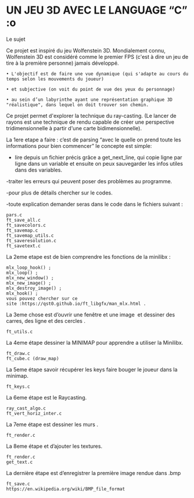 # UN JEU 3D AVEC LE LANGUAGE “C” :o


Le sujet

Ce projet est inspiré du jeu Wolfenstein 3D. Mondialement connu, Wolfenstein 3D est considéré comme le premier FPS (c'est à dire un jeu de tire à la première personne) jamais développé.
    
    • L'objectif est de faire une vue dynamique (qui s'adapte au cours du temps selon les mouvements du joueur)
    
    • et subjective (on voit du point de vue des yeux du personnage)
    
    • au sein d’un labyrinthe ayant une représentation graphique 3D "réalistique", dans lequel on doit trouver son chemin.
    
Ce projet permet d'explorer la technique du ray-casting. (Le lancer de rayons est une technique de rendu capable de créer une perspective tridimensionnelle à partir d'une carte bidimensionnelle).

La 1ere etape a faire : c’est de parsing “avec le quelle on prend toute les informations pour bien commencer”
	le concepte est simple:
	
- lire depuis un fichier précis grâce a get_next_line, qui copie ligne par ligne dans un variable et ensuite on peux sauvegarder les infos utiles dans des variables.

-traiter les erreurs qui peuvent poser des problèmes au programme.

-pour plus de détails chercher sur le codes.

-toute explication demander seras dans le code dans le fichiers suivant :

	pars.c
	ft_save_all.c
	ft_savecolors.c
	ft_savemap.c
 	ft_savemap_utils.c
	ft_saveresolution.c 
	ft_savetext.c
	

La 2eme etape est de bien comprendre les fonctions de la minilibx :

	mlx_loop_hook() ;
	mlx_loop() ;
	mlx_new_window() ;
	mlx_new_image() ;
	mlx_destroy_image() ;
	mlx_hook() ;
	vous pouvez chercher sur ce site :https://qst0.github.io/ft_libgfx/man_mlx.html	.
	

La 3eme chose est d’ouvrir une fenêtre et une image  et dessiner des carres, des ligne et des cercles .

	ft_utils.c
	

La 4eme étape dessiner la MINIMAP pour apprendre a utiliser la Minilibx.

	ft_draw.c
	ft_cube.c (draw_map)
	

La 5eme étape savoir récupérer les keys faire bouger le joueur dans la minimap.

	ft_keys.c
	

La 6eme étape est le Raycasting.

	ray_cast_algo.c
	ft_vert_horiz_inter.c
	

La 7eme étape est dessiner les murs .

	ft_render.c
	

La 8eme étape et d’ajouter les textures.

	ft_render.c
	get_text.c
	

La dernière étape est d’enregistrer la première image rendue dans .bmp

	ft_save.c
	https://en.wikipedia.org/wiki/BMP_file_format


